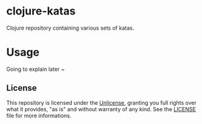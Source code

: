 # clojure-katas
Clojure repository containing various sets of katas.

# Usage

Going to explain later ~
## License
This repository is licensed under the [Unlicense](https://unlicense.org/),
granting you full rights over what it provides, "as is" and without warranty
of any kind. See the [LICENSE](LICENSE) file for more informations.
